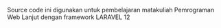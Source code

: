 Source code ini digunakan untuk pembelajaran matakuliah Pemrograman Web Lanjut dengan framework LARAVEL 12
